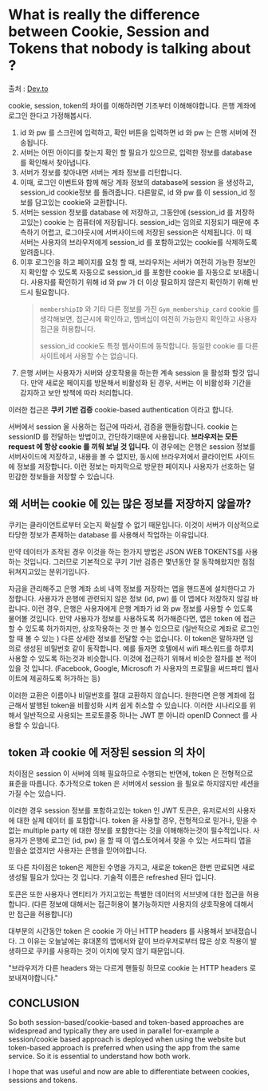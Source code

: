 # What is really the difference between Cookie, Session and Tokens that nobody is talking about ?

출처 : [Dev.to](https://dev.to/dev_emmy/what-is-really-the-difference-between-cookie-session-and-tokens-when-it-comes-to-authentication-4164)

cookie, session, token의 차이를 이해하려면 기초부터 이해해야합니다.
은행 계좌에 로그인 한다고 가정해봅시다.

1. id 와 pw 를 스크린에 입력하고, 확인 버튼을 입력하면 id 와 pw 는 은행 서버에 전송됩니다.
2. 서버는 어떤 아이디를 찾는지 확인 할 필요가 있으므로, 입력한  정보를 database 를 확인해서 찾아냅니다.
3. 서버가 정보를 찾아내면 서버는 계좌 정보를 리턴합니다. 
4. 이때, 로그인 이벤트와 함께 해당 계좌 정보의 database에 session 을 생성하고, session_id cookie정보 를 돌려줍니다. 다른말로, id 와 pw 를 이 session_id 정보를 담고있는 cookie와 교환합니다.   
5. 서버는 session 정보를 database 에 저장하고, 그동안에 (session_id 를 저장하고있는) cookie 는 컴퓨터에 저장됩니다.
   session_id는 임의로 지정되기 때문에 추측하기 어렵고, 로그아웃시에 서버사이드에 저장된 session은 삭제됩니다. 이 때 서버는 사용자의 브라우저에게 session_id 를 포함하고있는 cookie를 삭제하도록 알려줍니다.
6. 이후 로그인을 하고 페이지를 요청 할 때, 브라우저는 서버가 여전히 가능한 정보인지 확인할 수 있도록 자동으로 session_id 를 포함한 cookie 를 자동으로 보내줍니다. 사용자를 확인하기 위해 id 와 pw 가 더 이상 필요하지 않은지 확인하기 위해 반드시 필요합니다.
    > `membershipID` 와 기타 다른 정보를 가진 `Gym_membership_card` cookie 를 생각해보면, 접근시에 확인하고, 멤버십이 여전히 가능한지 확인하고 사용자 접근을 허용합니다.
    > 
    > session_id cookie도 특정 웹사이트에 동작합니다. 동일한 cookie 를 다른 사이트에서 사용할 수는 없습니다.
7. 은행 서버는 사용자가 서버와 상호작용을 하는한 계속 session 을 활성화 할것 입니다. 만약 새로운 페이지를 방문해서 비활성화 된 경우, 서버는 이 비활성화 기간을 감지하고 보안 방책에 따라 처리합니다. 

이러한 접근은 **쿠키 기반 검증** cookie-based authentication 이라고 합니다.

서버에서 session 울 사용하는 접근에 따라서, 검증을 핸들링합니다.
cookie 는 sessionID 를 전달하는 방법이고, 간단하기때문에 사용됩니다. **브라우저는 모든 request 에 항상 cookie 를 끼워 보닐 것 입니다.** 이 경우에는 은행은 session 정보를 서버사이드에 저장하고, 내용을 볼 수 없지만, 동시에 브라우저에서 클라이언트 사이드에 정보를 저장합니다. 이런 정보는 마지막으로 방문한 페이지나 사용자가 선호하는 덜 민감한 정보들을 저장할 수 있습니다.


## 왜 서버는 cookie 에 있는 많은 정보를 저장하지 않을까?

쿠키는 클라이언트로부터 오는지 확실할 수 없기 때문입니다. 이것이 서버가 이상적으로 타당한 정보가 존재하는 database 를 사용해서 작업하는 이유입니다.

만약 데이터가 조작된 경우 이것을 하는 한가지 방법은 JSON WEB TOKENTS를 사용하는 것입니다. 그러므로 기본적으로 쿠키 기반 검증은 몇년동안 잘 동작해왔지만 점점 뒤쳐지고있는 분위기입니다.

자금을 관리해주고 은행 계좌 소비 내역 정보를 저장하는 앱을 핸드폰에 설치한다고 가정합니다. 사용자가 은행에 관련되지 않은 정보 (id, pw) 를 이 앱에다 저장하지 않길 바랍니다. 이런 경우, 은행은 사용자에게 은행 계좌가 id 와 pw 정보를 사용할 수 있도록 물어볼 것입니다. 만약 사용자가 정보를 사용하도록 허가해준다면, 앱은 token 에 접근 할 수 있도록 허가하지만, 상호작용하는 것 만 볼수 있으므로 (일반적으로 계좌로 로그인 할 때 볼 수 있는 ) 다른 상세한 정보를 전달할 수는 없습니다.
이 token은 말하자면 임의로 생성된 비밀번호 같이 동작합니다. 예를 들자면 호텔에서 wifi 패스워드를 하루치 사용할 수 있도록 하는것과 비슷합니다. 이것에 접근하기 위해서 비슷한 절차를 본 적이 있을 것 입니다. (Facebook, Google, Microsoft 가 사용자의 프로필을 써드파티 웹사이트에 제공하도록 허가하는 등)

이러한 교환은 이름이나 비밀번호를 절대 교환하지 않습니다. 원한다면 은행 계좌에 접근해서 발행된 token을 비활성화 시켜 쉽게 취소할 수 있습니다. 이러한 시나리오를 위해서 일반적으로 사용되는 프로토콜중 하나는 JWT 뿐 아니라 openID Connect 를 사용할 수 있습니다.

## token 과 cookie 에 저장된 session 의 차이

차이점은 session 이 서버에 의해 필요하므로 수행되는 반면에, token 은 전형적으로 표준을 따릅니다.  추가적으로 token 은 서버에서 session 을 필요로 하지않지만 세션을 가질 수는 있습니다.

이러한 경우 session 정보를 포함하고있는 token 인 JWT 토큰은, 유저로서의 사용자에 대한 실제 데이터 를 포함합니다. token 을 사용할 경우, 전형적으로 믿거나, 믿을 수 없는 multiple party 에 대한 정보를 포함한다는 것을 이해해하는것이 필수적입니다. 사용자가 은행에 로그인 (id, pw) 을 할 때 이 앱스토어에서 찾을 수 있는 서드파티 앱을 믿을순 없겠지만 사용자는 은행을 믿어야합니다. 

또 다른 차이점은 token은 제한된 수명을 가지고, 새로운 token은 한번 만료되면 새로 생성될 필요가 있다는 것 입니다. 기술적 이름은 refreshed 된다 입니다.

토큰은 또한 사용자나 엔티티가 가지고있는 특별한 데이터의 서브넷에 대한 접근을 허용합니다. (다른 정보에 대해서는 접근허용이 불가능하지만 사용자의 상호작용에 대해서만 접근을 허용합니다)

대부분의 시간동안 token 은 cookie 가 아닌 HTTP headers 를 사용해서 보내졌습니다. 그 이유는 오늘날에는 휴대폰의 앱에서와 같이 브라우저로부터 많은 상호 작용이 발생하므로 쿠키를 사용하는 것이 이치에 맞지 않기 때문입니다.

"브라우저가 다른 headers 와는 다르게 핸들링 하므로 cookie 는 HTTP headers 로 보내져야합니다."





## CONCLUSION
So both session-based/cookie-based and token-based approaches are widespread and typically they are used in parallel for-example a session/cookie based approach is deployed when using the website but token-based approach is preferred when using the app from the same service. So it is essential to understand how both work.

I hope that was useful and now are able to differentiate between cookies, sessions and tokens.
